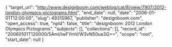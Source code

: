 {
  "target_url": "http://www.designboom.com/weblog/cat/8/view/7907/2012-london-olympics-pictograms.html", 
  "end_date": null, 
  "date": "2006-01-01T12:00:00", 
  "slug": 49315967, 
  "publisher": "designboom.com", 
  "open_access": true, 
  "npld": false, 
  "title": "designboom: 2012 London Olympics Pictograms", 
  "subjects": [], 
  "collections": [], 
  "record_id": "20060101T120000/5Aml/lwFYmV/W3vN50ua3Q==", 
  "scope": "root", 
  "start_date": null
}

